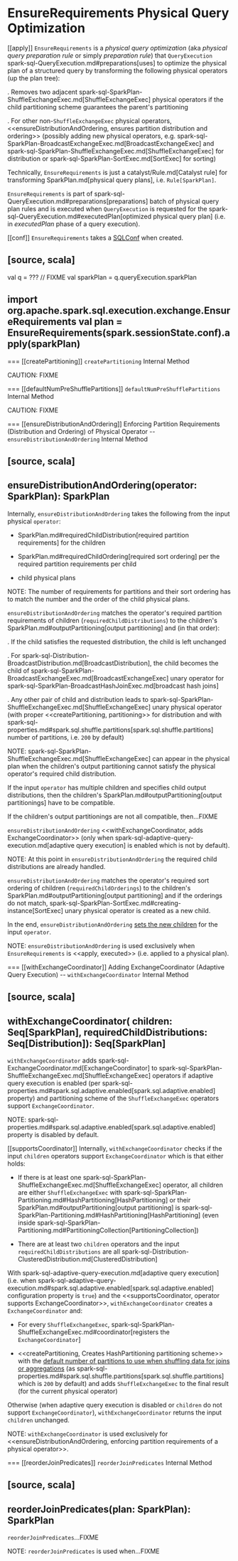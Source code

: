 # EnsureRequirements Physical Query Optimization

[[apply]]
`EnsureRequirements` is a *physical query optimization* (aka _physical query preparation rule_ or simply _preparation rule_) that `QueryExecution` spark-sql-QueryExecution.md#preparations[uses] to optimize the physical plan of a structured query by transforming the following physical operators (up the plan tree):

. Removes two adjacent spark-sql-SparkPlan-ShuffleExchangeExec.md[ShuffleExchangeExec] physical operators if the child partitioning scheme guarantees the parent's partitioning

. For other non-``ShuffleExchangeExec`` physical operators, <<ensureDistributionAndOrdering, ensures partition distribution and ordering>> (possibly adding new physical operators, e.g. spark-sql-SparkPlan-BroadcastExchangeExec.md[BroadcastExchangeExec] and spark-sql-SparkPlan-ShuffleExchangeExec.md[ShuffleExchangeExec] for distribution or spark-sql-SparkPlan-SortExec.md[SortExec] for sorting)

Technically, `EnsureRequirements` is just a catalyst/Rule.md[Catalyst rule] for transforming SparkPlan.md[physical query plans], i.e. `Rule[SparkPlan]`.

`EnsureRequirements` is part of spark-sql-QueryExecution.md#preparations[preparations] batch of physical query plan rules and is executed when `QueryExecution` is requested for the spark-sql-QueryExecution.md#executedPlan[optimized physical query plan] (i.e. in *executedPlan* phase of a query execution).

[[conf]]
`EnsureRequirements` takes a [SQLConf](SQLConf.md) when created.

[source, scala]
----
val q = ??? // FIXME
val sparkPlan = q.queryExecution.sparkPlan

import org.apache.spark.sql.execution.exchange.EnsureRequirements
val plan = EnsureRequirements(spark.sessionState.conf).apply(sparkPlan)
----

=== [[createPartitioning]] `createPartitioning` Internal Method

CAUTION: FIXME

=== [[defaultNumPreShufflePartitions]] `defaultNumPreShufflePartitions` Internal Method

CAUTION: FIXME

=== [[ensureDistributionAndOrdering]] Enforcing Partition Requirements (Distribution and Ordering) of Physical Operator -- `ensureDistributionAndOrdering` Internal Method

[source, scala]
----
ensureDistributionAndOrdering(operator: SparkPlan): SparkPlan
----

Internally, `ensureDistributionAndOrdering` takes the following from the input physical `operator`:

* SparkPlan.md#requiredChildDistribution[required partition requirements] for the children

* SparkPlan.md#requiredChildOrdering[required sort ordering] per the required partition requirements per child

* child physical plans

NOTE: The number of requirements for partitions and their sort ordering has to match the number and the order of the child physical plans.

`ensureDistributionAndOrdering` matches the operator's required partition requirements of children (`requiredChildDistributions`) to the children's SparkPlan.md#outputPartitioning[output partitioning] and (in that order):

. If the child satisfies the requested distribution, the child is left unchanged

. For spark-sql-Distribution-BroadcastDistribution.md[BroadcastDistribution], the child becomes the child of spark-sql-SparkPlan-BroadcastExchangeExec.md[BroadcastExchangeExec] unary operator for spark-sql-SparkPlan-BroadcastHashJoinExec.md[broadcast hash joins]

. Any other pair of child and distribution leads to spark-sql-SparkPlan-ShuffleExchangeExec.md[ShuffleExchangeExec] unary physical operator (with proper <<createPartitioning, partitioning>> for distribution and with spark-sql-properties.md#spark.sql.shuffle.partitions[spark.sql.shuffle.partitions] number of partitions, i.e. `200` by default)

NOTE: spark-sql-SparkPlan-ShuffleExchangeExec.md[ShuffleExchangeExec] can appear in the physical plan when the children's output partitioning cannot satisfy the physical operator's required child distribution.

If the input `operator` has multiple children and specifies child output distributions, then the children's SparkPlan.md#outputPartitioning[output partitionings] have to be compatible.

If the children's output partitionings are not all compatible, then...FIXME

`ensureDistributionAndOrdering` <<withExchangeCoordinator, adds ExchangeCoordinator>> (only when spark-sql-adaptive-query-execution.md[adaptive query execution] is enabled which is not by default).

NOTE: At this point in `ensureDistributionAndOrdering` the required child distributions are already handled.

`ensureDistributionAndOrdering` matches the operator's required sort ordering of children (`requiredChildOrderings`) to the children's SparkPlan.md#outputPartitioning[output partitioning] and if the orderings do not match, spark-sql-SparkPlan-SortExec.md#creating-instance[SortExec] unary physical operator is created as a new child.

In the end, `ensureDistributionAndOrdering` [sets the new children](catalyst/TreeNode.md#withNewChildren) for the input `operator`.

NOTE: `ensureDistributionAndOrdering` is used exclusively when `EnsureRequirements` is <<apply, executed>> (i.e. applied to a physical plan).

=== [[withExchangeCoordinator]] Adding ExchangeCoordinator (Adaptive Query Execution) -- `withExchangeCoordinator` Internal Method

[source, scala]
----
withExchangeCoordinator(
  children: Seq[SparkPlan],
  requiredChildDistributions: Seq[Distribution]): Seq[SparkPlan]
----

`withExchangeCoordinator` adds spark-sql-ExchangeCoordinator.md[ExchangeCoordinator] to spark-sql-SparkPlan-ShuffleExchangeExec.md[ShuffleExchangeExec] operators if adaptive query execution is enabled (per spark-sql-properties.md#spark.sql.adaptive.enabled[spark.sql.adaptive.enabled] property) and partitioning scheme of the `ShuffleExchangeExec` operators support `ExchangeCoordinator`.

NOTE: spark-sql-properties.md#spark.sql.adaptive.enabled[spark.sql.adaptive.enabled] property is disabled by default.

[[supportsCoordinator]]
Internally, `withExchangeCoordinator` checks if the input `children` operators support `ExchangeCoordinator` which is that either holds:

* If there is at least one spark-sql-SparkPlan-ShuffleExchangeExec.md[ShuffleExchangeExec] operator, all children are either `ShuffleExchangeExec` with spark-sql-SparkPlan-Partitioning.md#HashPartitioning[HashPartitioning] or their SparkPlan.md#outputPartitioning[output partitioning] is spark-sql-SparkPlan-Partitioning.md#HashPartitioning[HashPartitioning] (even inside spark-sql-SparkPlan-Partitioning.md#PartitioningCollection[PartitioningCollection])

* There are at least two `children` operators and the input `requiredChildDistributions` are all spark-sql-Distribution-ClusteredDistribution.md[ClusteredDistribution]

With spark-sql-adaptive-query-execution.md[adaptive query execution] (i.e. when spark-sql-adaptive-query-execution.md#spark.sql.adaptive.enabled[spark.sql.adaptive.enabled] configuration property is `true`) and the <<supportsCoordinator, operator supports ExchangeCoordinator>>, `withExchangeCoordinator` creates a `ExchangeCoordinator` and:

* For every `ShuffleExchangeExec`, spark-sql-SparkPlan-ShuffleExchangeExec.md#coordinator[registers the `ExchangeCoordinator`]

* <<createPartitioning, Creates HashPartitioning partitioning scheme>> with the [default number of partitions to use when shuffling data for joins or aggregations](SQLConf.md#numShufflePartitions) (as spark-sql-properties.md#spark.sql.shuffle.partitions[spark.sql.shuffle.partitions] which is `200` by default) and adds `ShuffleExchangeExec` to the final result (for the current physical operator)

Otherwise (when adaptive query execution is disabled or `children` do not support `ExchangeCoordinator`), `withExchangeCoordinator` returns the input `children` unchanged.

NOTE: `withExchangeCoordinator` is used exclusively for <<ensureDistributionAndOrdering, enforcing partition requirements of a physical operator>>.

=== [[reorderJoinPredicates]] `reorderJoinPredicates` Internal Method

[source, scala]
----
reorderJoinPredicates(plan: SparkPlan): SparkPlan
----

`reorderJoinPredicates`...FIXME

NOTE: `reorderJoinPredicates` is used when...FIXME
